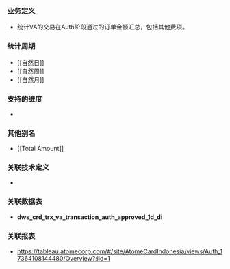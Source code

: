 ### 业务定义

* 统计VA的交易在Auth阶段通过的订单金额汇总，包括其他费项。
### 统计周期

* [[自然日]]
* [[自然周]]
* [[自然月]]
### 支持的维度

* 
### 其他别名

* [[Total Amount]]
### 关联技术定义

* 
### 关联数据表

* **dws_crd_trx_va_transaction_auth_approved_1d_di**
### 关联报表
* https://tableau.atomecorp.com/#/site/AtomeCardIndonesia/views/Auth_17364108144480/Overview?:iid=1